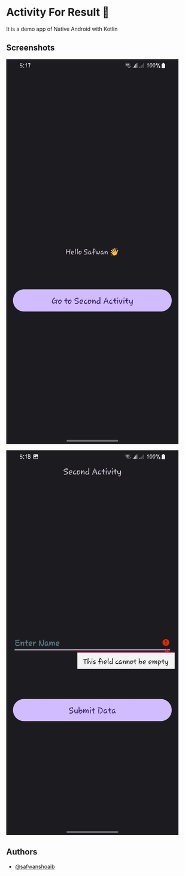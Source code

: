 # Activity For Result 📱

It is a demo app of Native Android with Kotlin 

## Screenshots

![App Screenshot](https://github.com/safwanshoaib/Native-Android-ActivityForResult/blob/master/app/src/screenshots/WhatsApp%20Image%202024-07-14%20at%2017.18.41_47854658.jpg)

![App Screenshot](https://github.com/safwanshoaib/Native-Android-ActivityForResult/blob/master/app/src/screenshots/WhatsApp%20Image%202024-07-14%20at%2017.18.40_b674169b.jpg)

## Authors

- [@safwanshoaib](https://github.com/safwanshoaib)

